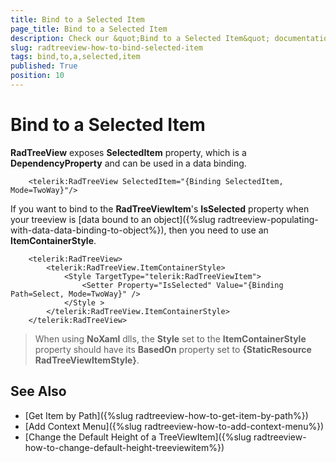 ```yaml
---
title: Bind to a Selected Item
page_title: Bind to a Selected Item
description: Check our &quot;Bind to a Selected Item&quot; documentation article for the RadTreeView {{ site.framework_name }} control.
slug: radtreeview-how-to-bind-selected-item
tags: bind,to,a,selected,item
published: True
position: 10
---
```


# Bind to a Selected Item

__RadTreeView__ exposes __SelectedItem__ property, which is a __DependencyProperty__ and can be used in a data binding.

```XAML
	<telerik:RadTreeView SelectedItem="{Binding SelectedItem, Mode=TwoWay}"/>
```

If you want to bind to the __RadTreeViewItem__'s __IsSelected__ property when your treeview is [data bound to an object]({%slug radtreeview-populating-with-data-data-binding-to-object%}), then you need to use an __ItemContainerStyle__.

```XAML
	<telerik:RadTreeView>
	    <telerik:RadTreeView.ItemContainerStyle>
	        <Style TargetType="telerik:RadTreeViewItem">
	            <Setter Property="IsSelected" Value="{Binding Path=Select, Mode=TwoWay}" />
	        </Style >
	    </telerik:RadTreeView.ItemContainerStyle>
	</telerik:RadTreeView>
```

> When using __NoXaml__ dlls, the __Style__ set to the __ItemContainerStyle__ property should have its __BasedOn__ property set to __{StaticResource RadTreeViewItemStyle}__.

## See Also
 * [Get Item by Path]({%slug radtreeview-how-to-get-item-by-path%})
 * [Add Context Menu]({%slug radtreeview-how-to-add-context-menu%})
 * [Change the Default Height of a TreeViewItem]({%slug radtreeview-how-to-change-default-height-treeviewitem%})